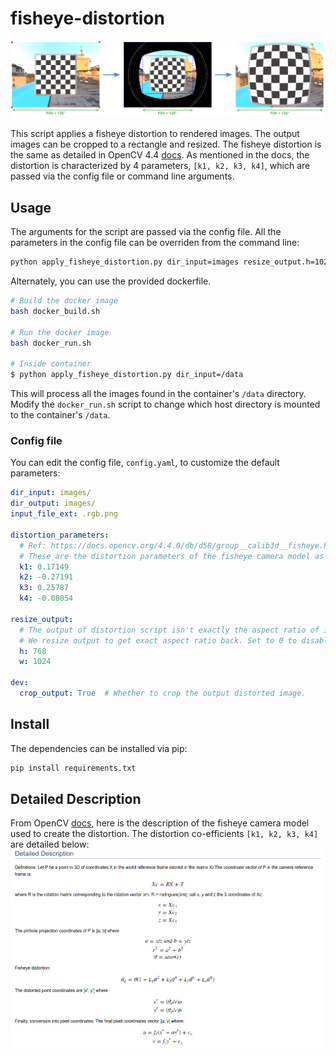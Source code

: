 # fisheye-distortion

![Method](images/fisheye-distort-fig.png)

This script applies a fisheye distortion to rendered images. The output images can be cropped to a
rectangle and resized. The fisheye distortion is the same as detailed in OpenCV 4.4 [docs](https://docs.opencv.org/4.4.0/db/d58/group__calib3d__fisheye.html).
As mentioned in the docs, the distortion is characterized by 4 parameters, `[k1, k2, k3, k4]`, which are 
passed via the config file or command line arguments.

## Usage
The arguments for the script are passed via the config file. All the parameters in the
 config file can be overriden from the command line:
```bash
python apply_fisheye_distortion.py dir_input=images resize_output.h=1024 resize_output.w=768
```

Alternately, you can use the provided dockerfile. 
```bash
# Build the docker image
bash docker_build.sh

# Run the docker image
bash docker_run.sh

# Inside container
$ python apply_fisheye_distortion.py dir_input=/data
```

This will process all the images found in the container's `/data` directory. Modify the
`docker_run.sh` script to change which host directory is mounted to the container's `/data`.

### Config file
You can edit the config file, `config.yaml`, to customize the default parameters:
```yaml
dir_input: images/
dir_output: images/
input_file_ext: .rgb.png

distortion_parameters:
  # Ref: https://docs.opencv.org/4.4.0/db/d58/group__calib3d__fisheye.html
  # These are the distortion parameters of the fisheye camera model as defined in the fisheye module of OpenCV 4.4.0
  k1: 0.17149
  k2: -0.27191
  k3: 0.25787
  k4: -0.08054

resize_output:
  # The output of distortion script isn't exactly the aspect ratio of input due to rounding to integer pixel values.
  # We resize output to get exact aspect ratio back. Set to 0 to disable resize.
  h: 768
  w: 1024

dev:
  crop_output: True  # Whether to crop the output distorted image.

```

## Install
The dependencies can be installed via pip:
```bash
pip install requirements.txt
```

## Detailed Description
From OpenCV [docs](https://docs.opencv.org/4.4.0/db/d58/group__calib3d__fisheye.html),
here is the description of the fisheye camera model used to create the distortion. The
distortion co-efficients `[k1, k2, k3, k4]` are detailed below:
![distortion-description](images/fisheye-opencv-description.png)
